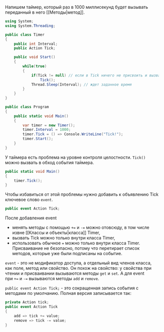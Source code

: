 
Напишем таймер, который раз в 1000 миллисекунд будет вызывать переданный в него [[Методы|метод]].

```cs
using System;
using System.Threading;

public class Timer
{
    public int Interval;
    public Action Tick;

    public void Start()
    {
        while(true)
        {
            if(Tick != null) // если в Tick ничего не присвоить и вызвать, будет NullReferenceException
                Tick();
            Thread.Sleep(Interval); // ждет заданное время
        }
    }
}

public class Program
{
    public static void Main()
    {
        var timer = new Timer();
        timer.Interval = 1000;
        timer.Tick = () => Console.WriteLine("Tick!");
        timer.Start();
    }
}
```

У таймера есть проблема на уровне контроля целостности. `Tick()` можно вызвать в обход события таймера.

```cs
public static void Main()
{
    timer.Tick();
}
```

Чтобы избавиться от этой проблемы нужно добавить к объявлению Tick ключевое слово `event`.

```cs
public event Action Tick;
```

После добавления event
- менять методы с помощью `+=` и `-=` можно отовсюду, в том числе извне [[Классы и объекты|класса]] Timer,
- вызвать Tick можно только внутри класса Timer,
- использовать обычное `=` можно только внутри класса Timer. Присваивание не безопасно, потому что перетирает список методов, которые уже были подписаны на событие.

`event` - это не модификатор доступа, а отдельный вид членов класса, как поле, метод или свойство. Он похож на свойство: у свойства при чтении и присваивании вызываются методы `get` и `set`. А для event при `+=` и `-=` вызываются методы `add` и `remove`.

`public event Action Tick;` - это сокращенная запись события с методами по умолчанию. Полная версия записывается так:

```cs
private Action tick;
public event Action Tick
{
    add => tick += value;
    remove => tick -= value;
}
```